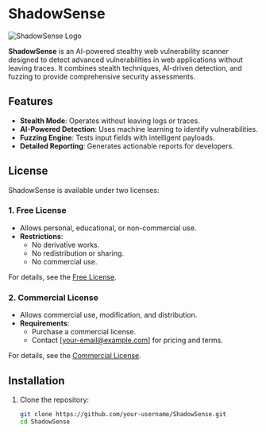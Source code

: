 # ShadowSense

![ShadowSense Logo](https://via.placeholder.com/150) <!-- Add a logo if you have one -->

**ShadowSense** is an AI-powered stealthy web vulnerability scanner designed to detect advanced vulnerabilities in web applications without leaving traces. It combines stealth techniques, AI-driven detection, and fuzzing to provide comprehensive security assessments.

## Features
- **Stealth Mode**: Operates without leaving logs or traces.
- **AI-Powered Detection**: Uses machine learning to identify vulnerabilities.
- **Fuzzing Engine**: Tests input fields with intelligent payloads.
- **Detailed Reporting**: Generates actionable reports for developers.

## License
ShadowSense is available under two licenses:

### 1. Free License
- Allows personal, educational, or non-commercial use.
- **Restrictions**:
  - No derivative works.
  - No redistribution or sharing.
  - No commercial use.

For details, see the [Free License](LICENSE-FREE).

### 2. Commercial License
- Allows commercial use, modification, and distribution.
- **Requirements**:
  - Purchase a commercial license.
  - Contact [your-email@example.com] for pricing and terms.

For details, see the [Commercial License](LICENSE-COMMERCIAL).

## Installation
1. Clone the repository:
   ```bash
   git clone https://github.com/your-username/ShadowSense.git
   cd ShadowSense

